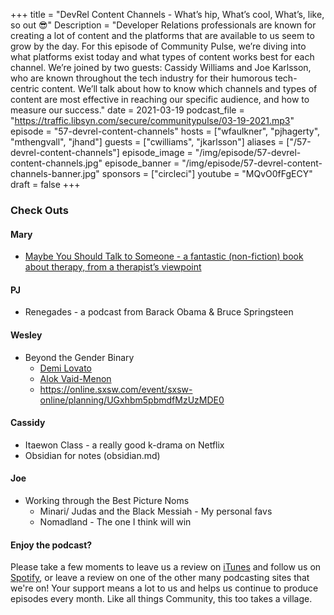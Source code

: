 +++
title = "DevRel Content Channels - What’s hip, What’s cool, What’s, like, so out 😎"
Description = "Developer Relations professionals are known for creating a lot of content and the platforms that are available to us seem to grow by the day. For this episode of Community Pulse, we’re diving into what platforms exist today and what types of content works best for each channel. We’re joined by two guests: Cassidy Williams and Joe Karlsson, who are known throughout the tech industry for their humorous tech-centric content. We’ll talk about how to know which channels and types of content are most effective in reaching our specific audience, and how to measure our success."
date = 2021-03-19
podcast_file = "https://traffic.libsyn.com/secure/communitypulse/03-19-2021.mp3"
episode = "57-devrel-content-channels"
hosts = ["wfaulkner", "pjhagerty", "mthengvall", "jhand"]
guests = ["cwilliams", "jkarlsson"]
aliases = ["/57-devrel-content-channels"]
episode_image = "/img/episode/57-devrel-content-channels.jpg"
episode_banner = "/img/episode/57-devrel-content-channels-banner.jpg"
sponsors = ["circleci"]
youtube = "MQvO0fFgECY"
draft = false
+++

### Check Outs

#### Mary

- [Maybe You Should Talk to Someone - a fantastic (non-fiction) book about therapy, from a therapist’s viewpoint](https://lorigottlieb.com/books/maybe-you-should-talk-to-someone/)

#### PJ

- Renegades - a podcast from Barack Obama & Bruce Springsteen

#### Wesley

- Beyond the Gender Binary
  - [Demi Lovato](https://online.sxsw.com/event/sxsw-online/person/RXZlbnRQZW9wbGVfNjIxNjMwMQ%3D%3D)
  - [Alok Vaid-Menon](https://online.sxsw.com/event/sxsw-online/person/RXZlbnRQZW9wbGVfNjI4MTQ2MQ%3D%3D)
  - https://online.sxsw.com/event/sxsw-online/planning/UGxhbm5pbmdfMzUzMDE0

#### Cassidy

- Itaewon Class - a really good k-drama on Netflix
- Obsidian for notes (obsidian.md)

#### Joe

- Working through the Best Picture Noms
    - Minari/ Judas and the Black Messiah - My personal favs
    - Nomadland - The one I think will win

#### Enjoy the podcast?
Please take a few moments to leave us a review on [iTunes](https://itunes.apple.com/us/podcast/community-pulse/id1218368182?mt=2) and follow us on [Spotify](https://open.spotify.com/show/3I7g5WfMSgpWu38zZMjet?si=565TMb81SaWwrJYbAIeOxQ), or leave a review on one of the other many podcasting sites that we're on! Your support means a lot to us and helps us continue to produce episodes every month. Like all things Community, this too takes a village.
